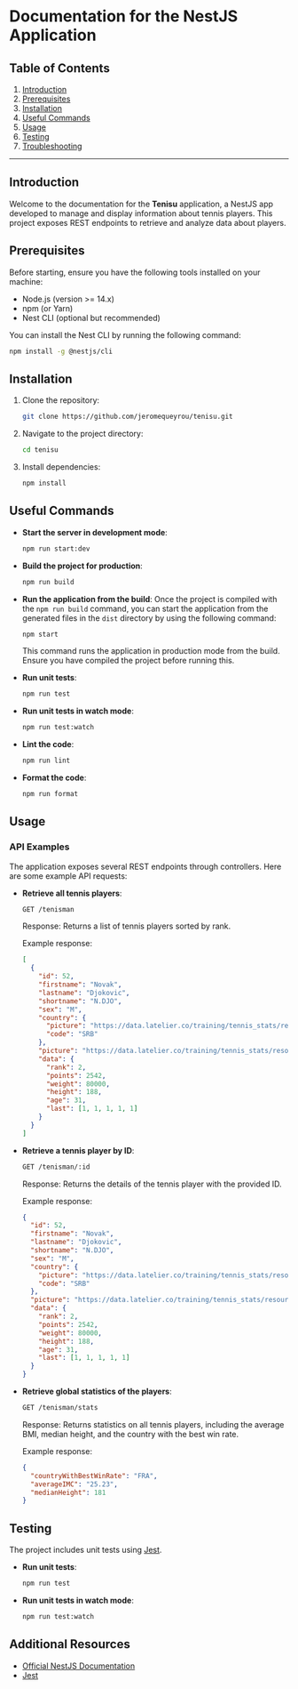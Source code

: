 # Documentation for the NestJS Application

## Table of Contents
1. [Introduction](#introduction)
2. [Prerequisites](#prerequisites)
3. [Installation](#installation)
4. [Useful Commands](#useful-commands)
5. [Usage](#usage)
6. [Testing](#testing)
7. [Troubleshooting](#troubleshooting)

---

## Introduction

Welcome to the documentation for the **Tenisu** application, a NestJS app developed to manage and display information about tennis players. This project exposes REST endpoints to retrieve and analyze data about players.

## Prerequisites

Before starting, ensure you have the following tools installed on your machine:

- Node.js (version >= 14.x)
- npm (or Yarn)
- Nest CLI (optional but recommended)

You can install the Nest CLI by running the following command:

```bash
npm install -g @nestjs/cli
```

## Installation

1. Clone the repository:
   ```bash
   git clone https://github.com/jeromequeyrou/tenisu.git
   ```

2. Navigate to the project directory:
   ```bash
   cd tenisu
   ```

3. Install dependencies:
   ```bash
   npm install
   ```

## Useful Commands

- **Start the server in development mode**:
  ```bash
  npm run start:dev
  ```

- **Build the project for production**:
  ```bash
  npm run build
  ```

- **Run the application from the build**:
  Once the project is compiled with the `npm run build` command, you can start the application from the generated files in the `dist` directory by using the following command:
  
  ```bash
  npm start
  ```

  This command runs the application in production mode from the build. Ensure you have compiled the project before running this.

- **Run unit tests**:
  ```bash
  npm run test
  ```

- **Run unit tests in watch mode**:
  ```bash
  npm run test:watch
  ```

- **Lint the code**:
  ```bash
  npm run lint
  ```

- **Format the code**:
  ```bash
  npm run format
  ```

## Usage

### API Examples

The application exposes several REST endpoints through controllers. Here are some example API requests:

- **Retrieve all tennis players**:
  ```bash
  GET /tenisman
  ```

  Response: Returns a list of tennis players sorted by rank.

  Example response:
  ```json
  [
    {
      "id": 52,
      "firstname": "Novak",
      "lastname": "Djokovic",
      "shortname": "N.DJO",
      "sex": "M",
      "country": {
        "picture": "https://data.latelier.co/training/tennis_stats/resources/Serbie.png",
        "code": "SRB"
      },
      "picture": "https://data.latelier.co/training/tennis_stats/resources/Djokovic.png",
      "data": {
        "rank": 2,
        "points": 2542,
        "weight": 80000,
        "height": 188,
        "age": 31,
        "last": [1, 1, 1, 1, 1]
      }
    }
  ]
  ```

- **Retrieve a tennis player by ID**:
  ```bash
  GET /tenisman/:id
  ```

  Response: Returns the details of the tennis player with the provided ID.

  Example response:
  ```json
  {
    "id": 52,
    "firstname": "Novak",
    "lastname": "Djokovic",
    "shortname": "N.DJO",
    "sex": "M",
    "country": {
      "picture": "https://data.latelier.co/training/tennis_stats/resources/Serbie.png",
      "code": "SRB"
    },
    "picture": "https://data.latelier.co/training/tennis_stats/resources/Djokovic.png",
    "data": {
      "rank": 2,
      "points": 2542,
      "weight": 80000,
      "height": 188,
      "age": 31,
      "last": [1, 1, 1, 1, 1]
    }
  }
  ```

- **Retrieve global statistics of the players**:
  ```bash
  GET /tenisman/stats
  ```

  Response: Returns statistics on all tennis players, including the average BMI, median height, and the country with the best win rate.

  Example response:
  ```json
  {
    "countryWithBestWinRate": "FRA",
    "averageIMC": "25.23",
    "medianHeight": 181
  }
  ```

## Testing

The project includes unit tests using [Jest](https://jestjs.io/).

- **Run unit tests**:
  ```bash
  npm run test
  ```

- **Run unit tests in watch mode**:
  ```bash
  npm run test:watch
  ```

## Additional Resources

- [Official NestJS Documentation](https://docs.nestjs.com/)
- [Jest](https://jestjs.io/)
